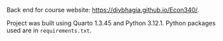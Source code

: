 Back end for course website: https://divbhagia.github.io/Econ340/.

Project was built using Quarto 1.3.45 and Python 3.12.1. Python packages used are in `requirements.txt`.

